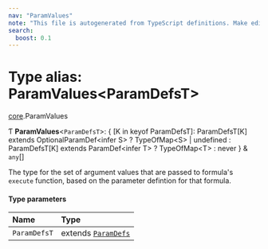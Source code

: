 ```yaml
---
nav: "ParamValues"
note: "This file is autogenerated from TypeScript definitions. Make edits to the comments in the TypeScript file and then run `make docs` to regenerate this file."
search:
  boost: 0.1
---
```

# Type alias: ParamValues<ParamDefsT\>

[core](../modules/core.md).ParamValues

Ƭ **ParamValues**<`ParamDefsT`\>: { [K in keyof ParamDefsT]: ParamDefsT[K] extends OptionalParamDef<infer S\> ? TypeOfMap<S\> \| undefined : ParamDefsT[K] extends ParamDef<infer T\> ? TypeOfMap<T\> : never } & `any`[]

The type for the set of argument values that are passed to formula's `execute` function, based on
the parameter defintion for that formula.

#### Type parameters

| Name | Type |
| :------ | :------ |
| `ParamDefsT` | extends [`ParamDefs`](core.ParamDefs.md) |
